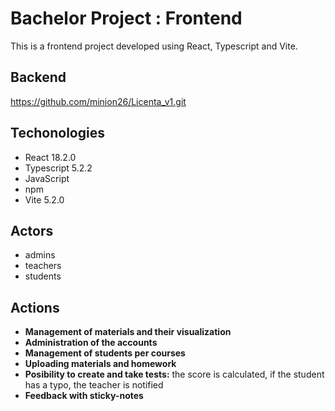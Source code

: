 # Bachelor Project : Frontend
This is a frontend project developed using React, Typescript and Vite.

## Backend
https://github.com/minion26/Licenta_v1.git

## Techonologies
- React 18.2.0
- Typescript 5.2.2
- JavaScript
- npm
- Vite 5.2.0

## Actors
- admins
- teachers
- students

## Actions
- **Management of materials and their visualization**
- **Administration of the accounts**
- **Management of students per courses**
- **Uploading materials and homework**
- **Posibility to create and take tests:** the score is calculated, if the student has a typo, the teacher is notified
- **Feedback with sticky-notes**

